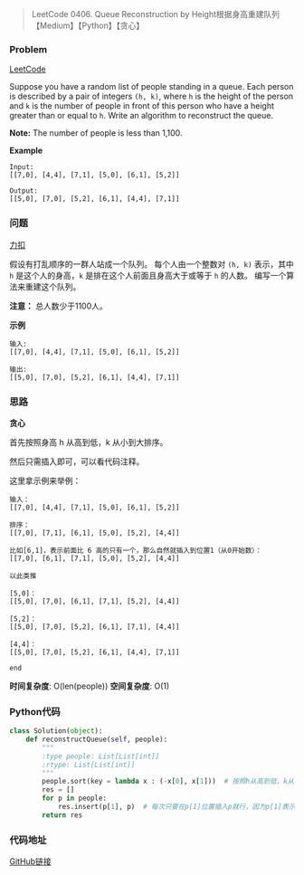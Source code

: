 > LeetCode 0406. Queue Reconstruction by Height根据身高重建队列【Medium】【Python】【贪心】

### Problem

[LeetCode](https://leetcode.com/problems/queue-reconstruction-by-height/)

Suppose you have a random list of people standing in a queue. Each person is described by a pair of integers `(h, k)`, where `h` is the height of the person and `k` is the number of people in front of this person who have a height greater than or equal to `h`. Write an algorithm to reconstruct the queue.

**Note:**
The number of people is less than 1,100.

**Example**

```
Input:
[[7,0], [4,4], [7,1], [5,0], [6,1], [5,2]]

Output:
[[5,0], [7,0], [5,2], [6,1], [4,4], [7,1]]
```

### 问题

[力扣](https://leetcode-cn.com/problems/queue-reconstruction-by-height/)

假设有打乱顺序的一群人站成一个队列。 每个人由一个整数对 `(h, k)` 表示，其中 `h` 是这个人的身高，`k` 是排在这个人前面且身高大于或等于 `h` 的人数。 编写一个算法来重建这个队列。

**注意：**
总人数少于1100人。

**示例**

```
输入:
[[7,0], [4,4], [7,1], [5,0], [6,1], [5,2]]

输出:
[[5,0], [7,0], [5,2], [6,1], [4,4], [7,1]]
```

### 思路

**贪心**

首先按照身高 h 从高到低，k 从小到大排序。

然后只需插入即可，可以看代码注释。

这里拿示例来举例：

```
输入：
[[7,0], [4,4], [7,1], [5,0], [6,1], [5,2]]

排序：
[[7,0], [7,1], [6,1], [5,0], [5,2], [4,4]]

比如[6,1]，表示前面比 6 高的只有一个，那么自然就插入到位置1（从0开始数）：
[[7,0], [6,1], [7,1], [5,0], [5,2], [4,4]]

以此类推

[5,0]：
[[5,0], [7,0], [6,1], [7,1], [5,2], [4,4]]

[5,2]：
[[5,0], [7,0], [5,2], [6,1], [7,1], [4,4]]

[4,4]：
[[5,0], [7,0], [5,2], [6,1], [4,4], [7,1]]

end
```

**时间复杂度**: O(len(people))
**空间复杂度**: O(1)

### Python代码

```python
class Solution(object):
    def reconstructQueue(self, people):
        """
        :type people: List[List[int]]
        :rtype: List[List[int]]
        """
        people.sort(key = lambda x : (-x[0], x[1]))  # 按照h从高到低，k从小到大排序
        res = []
        for p in people:
            res.insert(p[1], p)  # 每次只要在p[1]位置插入p就行，因为p[1]表示p前只能出现的个数
        return res
```

### 代码地址

[GitHub链接](https://github.com/Wonz5130/LeetCode-Solutions/blob/master/solutions/0406-Queue-Reconstruction-by-Height/0406.py)